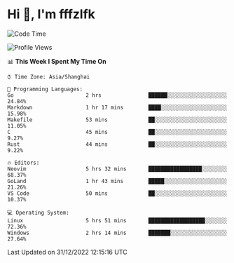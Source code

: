 # Hi 👋, I'm fffzlfk

<!--START_SECTION:waka-->
![Code Time](http://img.shields.io/badge/Code%20Time-8%20hrs%2020%20mins-blue)

![Profile Views](http://img.shields.io/badge/Profile%20Views-113-blue)

📊 **This Week I Spent My Time On** 

```text
⌚︎ Time Zone: Asia/Shanghai

💬 Programming Languages: 
Go                       2 hrs               ██████░░░░░░░░░░░░░░░░░░░   24.84% 
Markdown                 1 hr 17 mins        ████░░░░░░░░░░░░░░░░░░░░░   15.98% 
Makefile                 53 mins             ██░░░░░░░░░░░░░░░░░░░░░░░   11.05% 
C                        45 mins             ██░░░░░░░░░░░░░░░░░░░░░░░   9.27% 
Rust                     44 mins             ██░░░░░░░░░░░░░░░░░░░░░░░   9.22%

🔥 Editors: 
Neovim                   5 hrs 32 mins       █████████████████░░░░░░░░   68.37% 
GoLand                   1 hr 43 mins        █████░░░░░░░░░░░░░░░░░░░░   21.26% 
VS Code                  50 mins             ██░░░░░░░░░░░░░░░░░░░░░░░   10.37%

💻 Operating System: 
Linux                    5 hrs 51 mins       ██████████████████░░░░░░░   72.36% 
Windows                  2 hrs 14 mins       ███████░░░░░░░░░░░░░░░░░░   27.64%

```


 Last Updated on 31/12/2022 12:15:16 UTC
<!--END_SECTION:waka-->
